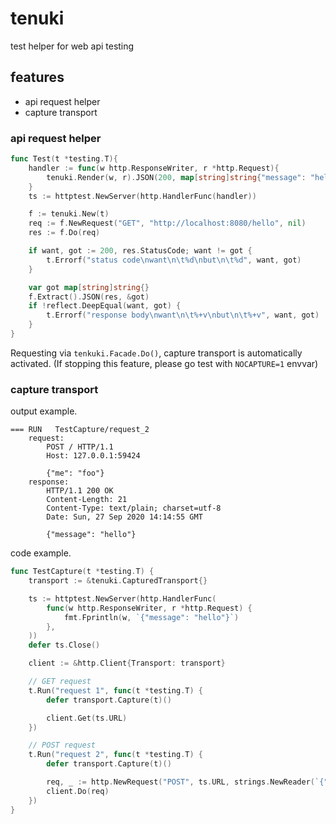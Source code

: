 # tenuki

test helper for web api testing

## features

- api request helper
- capture transport

### api request helper

```go
func Test(t *testing.T){
    handler := func(w http.ResponseWriter, r *http.Request){
		tenuki.Render(w, r).JSON(200, map[string]string{"message": "hello world"})
    }
	ts := httptest.NewServer(http.HandlerFunc(handler))

    f := tenuki.New(t)
	req := f.NewRequest("GET", "http://localhost:8080/hello", nil)
	res := f.Do(req)

	if want, got := 200, res.StatusCode; want != got {
		t.Errorf("status code\nwant\n\t%d\nbut\n\t%d", want, got)
	}

	var got map[string]string{}
	f.Extract().JSON(res, &got)
	if !reflect.DeepEqual(want, got) {
		t.Errorf("response body\nwant\n\t%+v\nbut\n\t%+v", want, got)
	}
}
```

Requesting via `tenkuki.Facade.Do()`, capture transport is automatically activated.
(If stopping this feature, please go test with `NOCAPTURE=1` envvar)

### capture transport

output example.

```
=== RUN   TestCapture/request_2
    request:
        POST / HTTP/1.1
        Host: 127.0.0.1:59424
        
        {"me": "foo"}
    response:
        HTTP/1.1 200 OK
        Content-Length: 21
        Content-Type: text/plain; charset=utf-8
        Date: Sun, 27 Sep 2020 14:14:55 GMT
        
        {"message": "hello"}
```

code example.

```go
func TestCapture(t *testing.T) {
	transport := &tenuki.CapturedTransport{}

	ts := httptest.NewServer(http.HandlerFunc(
		func(w http.ResponseWriter, r *http.Request) {
			fmt.Fprintln(w, `{"message": "hello"}`)
		},
	))
	defer ts.Close()

	client := &http.Client{Transport: transport}

    // GET request
	t.Run("request 1", func(t *testing.T) {
		defer transport.Capture(t)()

		client.Get(ts.URL)
	})

    // POST request
	t.Run("request 2", func(t *testing.T) {
		defer transport.Capture(t)()

		req, _ := http.NewRequest("POST", ts.URL, strings.NewReader(`{"me": "foo"}`))
		client.Do(req)
	})
}
```
